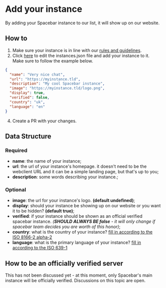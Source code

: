 # Add your instance

By adding your Spacebar instance to our list, it will show up on our website.

## How to
1. Make sure your instance is in line with our [rules and guidelines](https://docs.spacebar.chat/contributing/instances/).
2. Click [here](https://github.com/spacebarchat/spacebarchat/edit/master/instances/instances.json) to edit the instances.json file and add your instance to it. Make sure to follow the example below.

```json
{
  "name": "Very nice chat",
  "url": "https://myinstance.tld",
  "description": "My cool Spacebar instance",
  "image": "https://myinstance.tld/logo.png",
  "display": true,
  "verified": false,
  "country": "uk",
  "language": "en"
}
```

4. Create a PR with your changes.

## Data Structure
### Required
- __name__: the name of your instance;
- __url__: the url of your instance's homepage. it doesn't need to be the webclient URL and it can be a simple landing page, but that's up to you;
- __description__: some words describing your instance.;

### Optional
- __image__: the url for your instance's logo. **(default undefined)**;
- __display__: should your instance be showing up on our website or you want it to be hidden? **(default true)**;
- __verified__: if your instance should be shown as an official verified spacebar instance. _(__SHOULD ALWAYS BE false__ - it will only change if spacebar team decides you are worth of this honor)_;
- __country__: what is the country of your instance? [fill in according to the ISO 8166-2 alpha-2](https://en.wikipedia.org/wiki/ISO_3166-1_alpha-2)
- __language__: what is the primary language of your instance? [fill in according to the ISO 639-1](https://en.wikipedia.org/wiki/ISO_639-1_codes)

## How to be an officially verified server
This has not been discussed yet - at this moment, only Spacebar's main instance will be officially verified.
Discussions on this topic are open.
